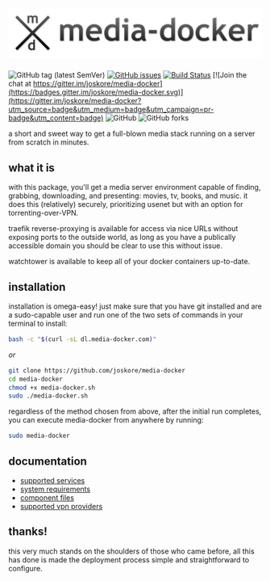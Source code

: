 # [![media-docker](/docs/assets/img/md-logo.png)](https://media-docker.com/)

![GitHub tag (latest SemVer)](https://img.shields.io/github/tag/joskore/media-docker.svg)
[![GitHub issues](https://img.shields.io/github/issues/joskore/media-docker.svg)](https://github.com/joskore/media-docker/issues)
[![Build Status](https://travis-ci.com/joskore/media-docker.svg?branch=master)](https://travis-ci.com/joskore/media-docker) [![Join the chat at https://gitter.im/joskore/media-docker](https://badges.gitter.im/joskore/media-docker.svg)](https://gitter.im/joskore/media-docker?utm_source=badge&utm_medium=badge&utm_campaign=pr-badge&utm_content=badge)
![GitHub](https://img.shields.io/github/license/joskore/media-docker.svg)
![GitHub forks](https://img.shields.io/github/forks/joskore/media-docker.svg?style=social&label=Fork)


a short and sweet way to get a full-blown media stack running on a server from scratch in minutes.

## what it is

with this package, you'll get a media server environment capable of finding, grabbing, downloading, and presenting: movies, tv, books, and music. it does this (relatively) securely, prioritizing usenet but with an option for torrenting-over-VPN.

traefik reverse-proxying is available for access via nice URLs without exposing ports to the outside world, as long as you have a publically accessible domain you should be clear to use this without issue.

watchtower is available to keep all of your docker containers up-to-date.

## installation

installation is omega-easy! just make sure that you have git installed and are a sudo-capable user and run one of the two sets of commands in your terminal to install:

```bash
bash -c "$(curl -sL dl.media-docker.com)"
```

*or*

```bash
git clone https://github.com/joskore/media-docker
cd media-docker
chmod +x media-docker.sh
sudo ./media-docker.sh
```

regardless of the method chosen from above, after the initial run completes, you can execute media-docker from anywhere by running:

```bash
sudo media-docker
```

## documentation

- [supported services](https://media-docker.com/docs/services/)
- [system requirements](https://media-docker.com/docs/requirements/)
- [component files](https://media-docker.com/docs/files/)
- [supported vpn providers](https://github.com/haugene/docker-transmission-openvpn#supported-providers)

## thanks!

this very much stands on the shoulders of those who came before, all this has done is made the deployment process simple and straightforward to configure.
